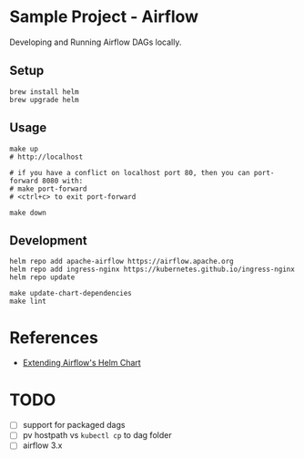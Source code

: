 # Sample Project - Airflow

Developing and Running Airflow DAGs locally.


## Setup
```shell
brew install helm
brew upgrade helm
```


## Usage

```shell
make up
# http://localhost

# if you have a conflict on localhost port 80, then you can port-forward 8080 with:
# make port-forward
# <ctrl+c> to exit port-forward

make down
```


## Development

```shell
helm repo add apache-airflow https://airflow.apache.org
helm repo add ingress-nginx https://kubernetes.github.io/ingress-nginx
helm repo update

make update-chart-dependencies
make lint
```


# References
* [Extending Airflow's Helm Chart](https://airflow.apache.org/docs/helm-chart/stable/extending-the-chart.html)


# TODO
* [ ] support for packaged dags
* [ ] pv hostpath vs `kubectl cp` to dag folder
* [ ] airflow 3.x
